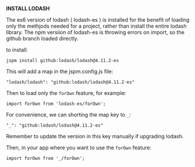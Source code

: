 **INSTALL LODASH**

The es6 version of lodash ( lodash-es ) is installed for the benefit 
of loading only the methjods needed for a project, rather than 
install the entire lodash library. The npm versiion of lodash-es is
throwing errors on import, so the github branch loaded directly.

to install:

```
jspm install github:lodash/lodash@4.11.2-es
```

This will add a map in the jspm.config.js file:

```
"lodash/lodash": "github:lodash/lodash@4.11.2-es"
```

Then to load only the `forOwn` feature, for example:

```
import forOwn from 'lodash-es/forOwn';
```

For convenience, we can shorting the map key to `_`:

```
"_": "github:lodash/lodash@4.11.2-es"
```

Remember to update the version in this key manually if upgrading
lodash.

Then, in your app where you want to use the `forOwn` feature:

```
import forOwn from '_/forOwn';
```
